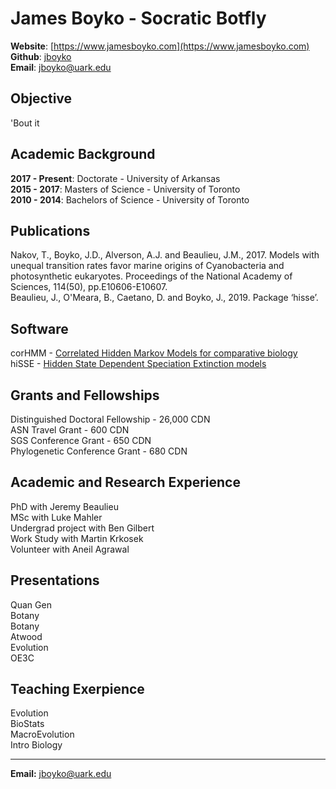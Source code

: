# James Boyko - Socratic Botfly
**Website**: [https://www.jamesboyko.com](https://www.jamesboyko.com)   
**Github**: [jboyko](https://github.com/jboyko)   
**Email**: [jboyko@uark.edu](jboyko@uark.edu)   

## Objective
'Bout it   

## Academic Background
**2017 - Present**: Doctorate - University of Arkansas    
**2015 - 2017**: Masters of Science - University of Toronto    
**2010 - 2014**: Bachelors of Science - University of Toronto    

## Publications
Nakov, T., Boyko, J.D., Alverson, A.J. and Beaulieu, J.M., 2017. Models with unequal transition rates favor marine origins of Cyanobacteria and photosynthetic eukaryotes. Proceedings of the National Academy of Sciences, 114(50), pp.E10606-E10607.   
Beaulieu, J., O'Meara, B., Caetano, D. and Boyko, J., 2019. Package ‘hisse’.   

## Software
corHMM - [Correlated Hidden Markov Models for comparative biology](https://github.com/thej022214/corHMM)   
hiSSE - [Hidden State Dependent Speciation Extinction models](https://github.com/thej022214/hisse)   

## Grants and Fellowships
Distinguished Doctoral Fellowship - 26,000 CDN   
ASN Travel Grant - 600 CDN   
SGS Conference Grant - 650 CDN   
Phylogenetic Conference Grant - 680 CDN   

## Academic and Research Experience
PhD with Jeremy Beaulieu   
MSc with Luke Mahler    
Undergrad project with Ben Gilbert   
Work Study with Martin Krkosek   
Volunteer with Aneil Agrawal   

## Presentations
Quan Gen   
Botany   
Botany   
Atwood   
Evolution   
OE3C   

## Teaching Exerpience
Evolution   
BioStats   
MacroEvolution   
Intro Biology   

- - - -
**Email:** jboyko@uark.edu

